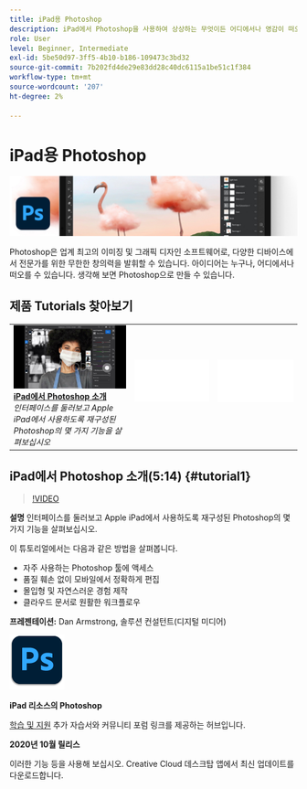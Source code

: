 ```yaml
---
title: iPad용 Photoshop
description: iPad에서 Photoshop을 사용하여 상상하는 무엇이든 어디에서나 영감이 떠오를 수 있습니다
role: User
level: Beginner, Intermediate
exl-id: 5be50d97-3ff5-4b10-b186-109473c3bd32
source-git-commit: 7b202fd4de29e83dd28c40dc6115a1be51c1f384
workflow-type: tm+mt
source-wordcount: '207'
ht-degree: 2%

---
```


# iPad용 Photoshop

![튜토리얼 메인 이미지](../assets/PSoniPad.jpg)

Photoshop은 업계 최고의 이미징 및 그래픽 디자인 소프트웨어로, 다양한 디바이스에서 전문가를 위한 무한한 창의력을 발휘할 수 있습니다. 아이디어는 누구나, 어디에서나 떠오를 수 있습니다. 생각해 보면 Photoshop으로 만들 수 있습니다.

## 제품 Tutorials 찾아보기

<table style="table-layout:fixed">
<tr>
 <td>
   <a href="photoshopipad.md#tutorial1">
      <img alt="iPad에서 Photoshop 소개" src="../assets/PSiPad_thumbnail.jpg" />
   </a>
    <div>
   <a href="photoshopipad.md#tutorial1"><strong>iPad에서 Photoshop 소개</strong></a>
    </div>
    <em>인터페이스를 둘러보고 Apple iPad에서 사용하도록 재구성된 Photoshop의 몇 가지 기능을 살펴보십시오</em>
    <br>
  </td>
  <td>
    <img alt="스페이서" src="../assets/Whitespacer.png" />
    <div>
    <br>
  </td>
  <td>
    <img alt="스페이서" src="../assets/Whitespacer.png" />
    <div>
    <br>
  </td>
</tr>
</table>

## iPad에서 Photoshop 소개(5:14) {#tutorial1}

>[!VIDEO](https://video.tv.adobe.com/v/326899?hidetitle=true)

**설명**
인터페이스를 둘러보고 Apple iPad에서 사용하도록 재구성된 Photoshop의 몇 가지 기능을 살펴보십시오.

이 튜토리얼에서는 다음과 같은 방법을 살펴봅니다.
* 자주 사용하는 Photoshop 툴에 액세스
* 품질 훼손 없이 모바일에서 정확하게 편집
* 몰입형 및 자연스러운 경험 제작
* 클라우드 문서로 원활한 워크플로우

**프레젠테이션:**
Dan Armstrong, 솔루션 컨설턴트(디지털 미디어)

![iPad 로고의 Photoshop](../assets/ps_appicon_96.png)

**iPad 리소스의 Photoshop**

[학습 및 지원](https://helpx.adobe.com/support/photoshop.html) 추가 자습서와 커뮤니티 포럼 링크를 제공하는 허브입니다.

**2020년 10월 릴리스**

이러한 기능 등을 사용해 보십시오. Creative Cloud 데스크탑 앱에서 최신 업데이트를 다운로드합니다.
